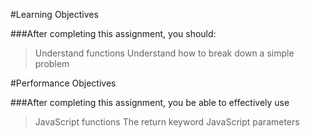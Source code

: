 #Learning Objectives

###After completing this assignment, you should:

>Understand functions
>Understand how to break down a simple problem


#Performance Objectives

###After completing this assignment, you be able to effectively use

>JavaScript functions
>The return keyword
>JavaScript parameters
